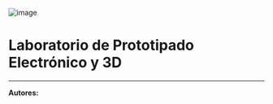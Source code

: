 ![image](https://github.com/luciaeletti/ProyectoFinal-Eletti-Palandri/assets/144046697/1ffc53ea-ef99-4242-a532-683fc4d055b8)

# Laboratorio de Prototipado Electrónico y 3D
-----------
**Autores:** 
